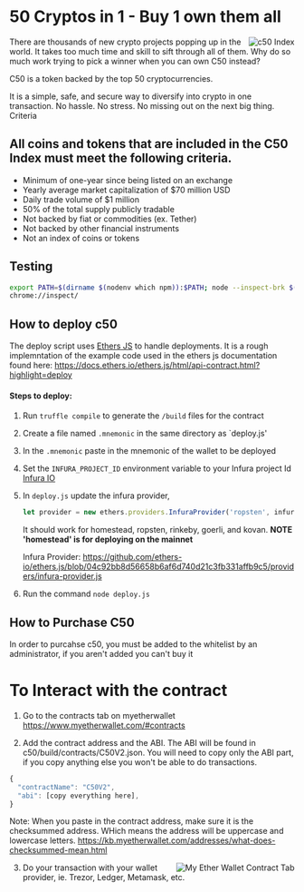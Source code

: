 # 50 Cryptos in 1 - Buy 1 own them all

<img align="right" src="http://www.c50index.com/wp-content/uploads/2018/05/c50-finallogo2b1-1-e1526222711779-206x300.png" alt="c50 Index">

There are thousands of new crypto projects popping up in the world. It takes too much time and skill to sift through all of them.  Why do so much work trying to pick a winner when you can own C50 instead?

C50 is a token backed by the top 50 cryptocurrencies.

It is a simple, safe, and secure way to diversify into crypto in one transaction. No hassle. No stress. No missing out on the next big thing.
Criteria

## All coins and tokens that are included in the C50 Index must meet the following criteria.

- Minimum of one-year since being listed on an exchange
- Yearly average market capitalization of $70 million USD
- Daily trade volume of $1 million
- 50% of the total supply publicly tradable
- Not backed by fiat or commodities (ex. Tether)
- Not backed by other financial instruments
- Not an index of coins or tokens

## Testing
```sh
export PATH=$(dirname $(nodenv which npm)):$PATH; node --inspect-brk $(which truffle) test test/C50V2.test.js
chrome://inspect/
```


## How to deploy c50
The deploy script uses [Ethers JS](https://docs.ethers.io/ethers.js/html/index.html) to handle deployments. 
 It is a rough implemntation of the example code used in the ethers js documentation found here: https://docs.ethers.io/ethers.js/html/api-contract.html?highlight=deploy

#### Steps to deploy:
1. Run `truffle compile` to generate the `/build` files for the contract
2. Create a file named `.mnemonic` in the same directory as `deploy.js'
3. In the `.mnemonic` paste in the mnemonic of the wallet to be deployed
4. Set the `INFURA_PROJECT_ID` environment variable to your Infura project Id [Infura IO](https://infura.io)
5. In `deploy.js` update the infura provider, 
    ```js
    let provider = new ethers.providers.InfuraProvider('ropsten', infuraProjectId);
    ```
    It should work for homestead, ropsten, rinkeby, goerli, and kovan.
    **NOTE 'homestead' is for deploying on the mainnet**

    Infura Provider: https://github.com/ethers-io/ethers.js/blob/04c92bb8d56658b6af6d740d21c3fb331affb9c5/providers/infura-provider.js

6. Run the command `node deploy.js`

## How to Purchase C50

In order to purcahse c50, you must be added to the whitelist by an administrator, if you aren't added you can't buy it

# To Interact with the contract

1. Go to the contracts tab on myetherwallet https://www.myetherwallet.com/#contracts

2. Add the contract address and the ABI.  The ABI will be found in c50/build/contracts/C50V2.json.  You will need to copy only the ABI part, if you copy anything else you won't be able to do transactions.  
```js
{
  "contractName": "C50V2",
  "abi": [copy everything here],
}
```
Note: When you paste in the contract address, make sure it is the checksummed address.  WHich means the address will be uppercase and lowercase letters. https://kb.myetherwallet.com/addresses/what-does-checksummed-mean.html


<img align="right" src="https://user-images.githubusercontent.com/5359580/44953719-2c09b900-aed2-11e8-9477-e5004253fbd3.png" alt="My Ether Wallet Contract Tab">

3. Do your transaction with your wallet provider, ie. Trezor, Ledger, Metamask, etc.
